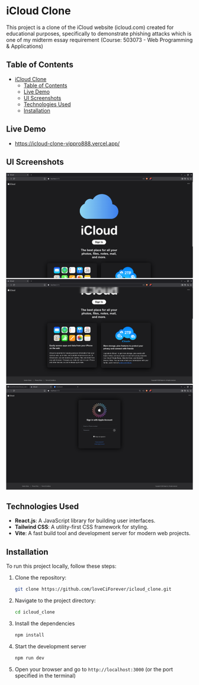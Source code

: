 # iCloud Clone

This project is a clone of the iCloud website (icloud.com) created for educational purposes, specifically to demonstrate phishing attacks which is one of my midterm essay requirement (Course: 503073 - Web Programming & Applications)

## Table of Contents

- [iCloud Clone](#icloud-clone)
  - [Table of Contents](#table-of-contents)
  - [Live Demo](#live-demo)
  - [UI Screenshots](#ui-screenshots)
  - [Technologies Used](#technologies-used)
  - [Installation](#installation)

## Live Demo
- https://icloud-clone-vippro888.vercel.app/

## UI Screenshots

![](ui_screenshots/1.png)
![](ui_screenshots/2.png)
![](ui_screenshots/3.png)

## Technologies Used

- **React.js**: A JavaScript library for building user interfaces.
- **Tailwind CSS**: A utility-first CSS framework for styling.
- **Vite**: A fast build tool and development server for modern web projects.

## Installation

To run this project locally, follow these steps:

1. Clone the repository:
   ```bash
   git clone https://github.com/loveCiForever/icloud_clone.git
   ```
2. Navigate to the project directory:
   ```bash
   cd icloud_clone
   ```
4. Install the dependencies
   ```bash
   npm install
   ```
5. Start the development server
   ```bash
   npm run dev
   ```
7. Open your browser and go to `http://localhost:3000` (or the port specified in the terminal)
